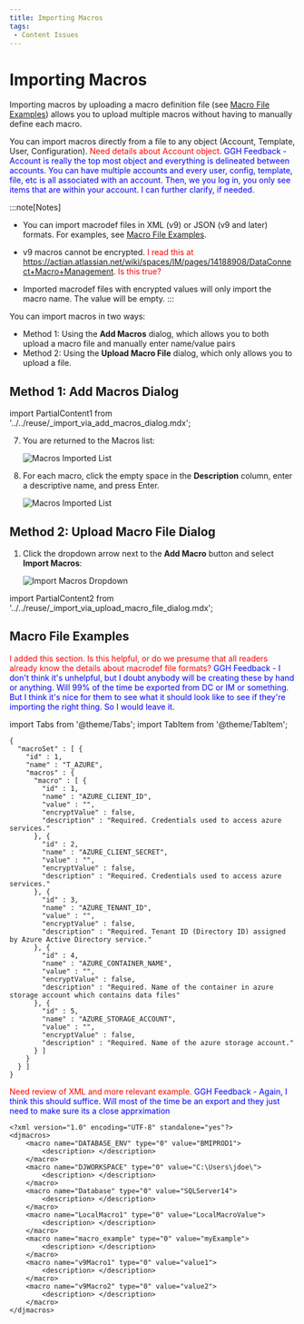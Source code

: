 ```yaml
---
title: Importing Macros
tags:
 - Content Issues
---
```


# Importing Macros

Importing macros by uploading a macro definition file (see [Macro File Examples](../macros/importing-macros#macro-file-examples)) allows you to upload multiple macros without having to manually define each macro.

You can import macros directly from a file to any object (Account, Template, User, Configuration). <font color="red">Need details about Account object.</font><font color="blue"> GGH Feedback - Account is really the top most object and everything is delineated between accounts.  You can have multiple accounts and every user, config, template, file, etc is all associated with an account.  Then, we you log in, you only see items that are within your account.  I can further clarify, if needed.</font>

:::note[Notes]
* You can import macrodef files in XML (v9) or JSON (v9 and later) formats. For examples, see [Macro File Examples](./importing-macros#macro-file-examples).

* v9 macros cannot be encrypted. <font color="red">I read this at https://actian.atlassian.net/wiki/spaces/IM/pages/14188908/DataConnect+Macro+Management. Is this true?</font>

* Imported macrodef files with encrypted values will only import the macro name. The value will be empty.
:::

You can import macros in two ways:

* Method 1: Using the **Add Macros** dialog, which allows you to both upload a macro file and manually enter name/value pairs
* Method 2: Using the **Upload Macro File** dialog, which only allows you to upload a file.

## Method 1: Add Macros Dialog

import PartialContent1 from '../../reuse/_import_via_add_macros_dialog.mdx';

<PartialContent1 name="import_via_add_macros_dialog" />

7. You are returned to the Macros list:

    ![Macros Imported List](/img/Macros-Imported-List.png)

8. For each macro, click the empty space in the **Description** column, enter a descriptive name, and press Enter.

    ![Macros Imported List](/img/Macros-Imported-List-Description.png)

## Method 2: Upload Macro File Dialog

1. Click the dropdown arrow next to the **Add Macro** button and select **Import Macros**:
   
    ![Import Macros Dropdown](/img/Import-Macros-Dropdown1.png)

import PartialContent2 from '../../reuse/_import_via_upload_macro_file_dialog.mdx';

<PartialContent2 name="import_via_upload_macro_file_dialog" />

## Macro File Examples

<font color="red">I added this section. Is this helpful, or do we presume that all readers already know the details about macrodef file formats?</font>
<font color="blue">GGH Feedback - I don't think it's unhelpful, but I doubt anybody will be creating these by hand or anything.  Will 99% of the time be exported from DC or IM or something.  But I think it's nice for them to see what it should look like to see if they're importing the right thing.  So I would leave it.</font>

import Tabs from '@theme/Tabs';
import TabItem from '@theme/TabItem';

<Tabs>
<TabItem value="JSON" label="JSON" default>

```
{
  "macroSet" : [ {
    "id" : 1,
    "name" : "T_AZURE",
    "macros" : {
      "macro" : [ {
        "id" : 1,
        "name" : "AZURE_CLIENT_ID",
        "value" : "",
        "encryptValue" : false,
        "description" : "Required. Credentials used to access azure services."
      }, {
        "id" : 2,
        "name" : "AZURE_CLIENT_SECRET",
        "value" : "",
        "encryptValue" : false,
        "description" : "Required. Credentials used to access azure services."
      }, {
        "id" : 3,
        "name" : "AZURE_TENANT_ID",
        "value" : "",
        "encryptValue" : false,
        "description" : "Required. Tenant ID (Directory ID) assigned by Azure Active Directory service."
      }, {
        "id" : 4,
        "name" : "AZURE_CONTAINER_NAME",
        "value" : "",
        "encryptValue" : false,
        "description" : "Required. Name of the container in azure storage account which contains data files"
      }, {
        "id" : 5,
        "name" : "AZURE_STORAGE_ACCOUNT",
        "value" : "",
        "encryptValue" : false,
        "description" : "Required. Name of the azure storage account."
      } ]
    }
  } ]
}
```

</TabItem>
<TabItem value="XML" label="XML" default>

<font color="red">Need review of XML and more relevant example.</font>
<font color="blue">GGH Feedback - Again, I think this should suffice.  Will most of the time be an export and they just need to make sure its a close apprximation</font>

```
<?xml version="1.0" encoding="UTF-8" standalone="yes"?>
<djmacros>
    <macro name="DATABASE_ENV" type="0" value="BMIPROD1">
        <description> </description>
    </macro>
    <macro name="DJWORKSPACE" type="0" value="C:\Users\jdoe\">
        <description> </description>
    </macro>
    <macro name="Database" type="0" value="SQLServer14">
        <description> </description>
    </macro>
    <macro name="LocalMacro1" type="0" value="LocalMacroValue">
        <description> </description>
    </macro>
    <macro name="macro_example" type="0" value="myExample">
        <description> </description>
    </macro>
    <macro name="v9Macro1" type="0" value="value1">
        <description> </description>
    </macro>
    <macro name="v9Macro2" type="0" value="value2">
        <description> </description>
    </macro>
</djmacros>
```

</TabItem>
</Tabs>
